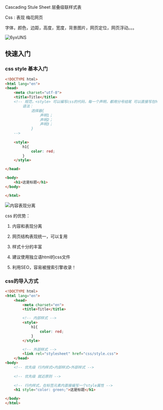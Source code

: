 Cascading Stule Sheet 层叠级联样式表

Css : 表现 梅花网页

字体，颜色，边距，高度，宽度，背景图片，网页定位，网页浮动。。。

![6yxUNS](https://cdn.jsdelivr.net/gh/Flionay/pic_bed@master/Upic/202103/6yxUNS.jpg)

## 快速入门

### css style 基本入门

```HTML
<!DOCTYPE html>
<html lang="en">
<head>
    <meta charset="utf-8">
    <title>Title</title>
    <!-- 规范，<style> 可以编写css的代码，每一个声明，都用分号结尾 可以直接写在html文件中
        语法： 
            选择器{
                声明1；
                声明2；
                声明3；
            }
    -->
   
    <style> 
        h1{
            color: red;
        }
    </style>

</head>

<body>
    <h1>这是标题</h1>
</body>

</html>
```

![内容表现分离](https://cdn.jsdelivr.net/gh/Flionay/pic_bed@master/Upic/202103/OzteFw.png)

css 的优势：

1. 内容和表现分离

2. 网页结构表现统一，可以复用 

3. 样式十分的丰富

4. 建议使用独立语html的css文件

5. 利用SEO，容易被搜索引擎收录！

### css的导入方式

```HTML
<!DOCTYPE html>
<html lang="en">
    <head>
        <meta charset="en">
        <title>Title</title>

        <!-- 内部样式 -->
        <style>
            h1{
                color: red;
            }
        </style>

        <!-- 外部样式 -->
        <link rel="stylesheet" href="css/style.css">
    </head>
<body>
    <!-- 优先级 行内样式>内部样式>外部样式 -->
    
    <!-- 优先级 就近原则 -->
    
    <!-- 行内样式，在标签元素内直接编写一个style属性 -->
    <h1 style="color: green;">这是标题</h1>

</body>
</html>
```

